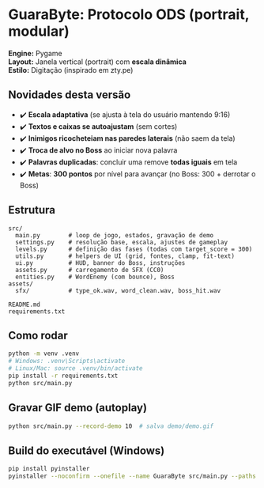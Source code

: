 
# GuaraByte: Protocolo ODS (portrait, modular)

**Engine:** Pygame  \
**Layout:** Janela vertical (portrait) com **escala dinâmica**  \
**Estilo:** Digitação (inspirado em zty.pe)

## Novidades desta versão
- ✔️ **Escala adaptativa** (se ajusta à tela do usuário mantendo 9:16)  
- ✔️ **Textos e caixas se autoajustam** (sem cortes)  
- ✔️ **Inimigos ricocheteiam nas paredes laterais** (não saem da tela)  
- ✔️ **Troca de alvo no Boss** ao iniciar nova palavra  
- ✔️ **Palavras duplicadas**: concluir uma remove **todas iguais** em tela  
- ✔️ **Metas**: **300 pontos** por nível para avançar (no Boss: 300 + derrotar o Boss)

## Estrutura
```
src/
  main.py        # loop de jogo, estados, gravação de demo
  settings.py    # resolução base, escala, ajustes de gameplay
  levels.py      # definição das fases (todas com target_score = 300)
  utils.py       # helpers de UI (grid, fontes, clamp, fit-text)
  ui.py          # HUD, banner do Boss, instruções
  assets.py      # carregamento de SFX (CC0)
  entities.py    # WordEnemy (com bounce), Boss
assets/
  sfx/           # type_ok.wav, word_clean.wav, boss_hit.wav

README.md
requirements.txt
```

## Como rodar
```bash
python -m venv .venv
# Windows: .venv\Scripts\activate
# Linux/Mac: source .venv/bin/activate
pip install -r requirements.txt
python src/main.py
```

## Gravar GIF demo (autoplay)
```bash
python src/main.py --record-demo 10  # salva demo/demo.gif
```

## Build do executável (Windows)
```bash
pip install pyinstaller
pyinstaller --noconfirm --onefile --name GuaraByte src/main.py --paths src --add-data "assets:assets"
```
